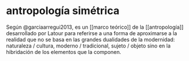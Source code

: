 # antropología simétrica
Según @garciaarregui2013, es un [[marco teórico]] de la [[antropología]] desarrollado por Latour para referirse a una forma de aproximarse a la realidad que no se basa en las grandes dualidades de la modernidad: naturaleza / cultura, moderno / tradicional, sujeto / objeto sino en la hibridación de los elementos que la componen.